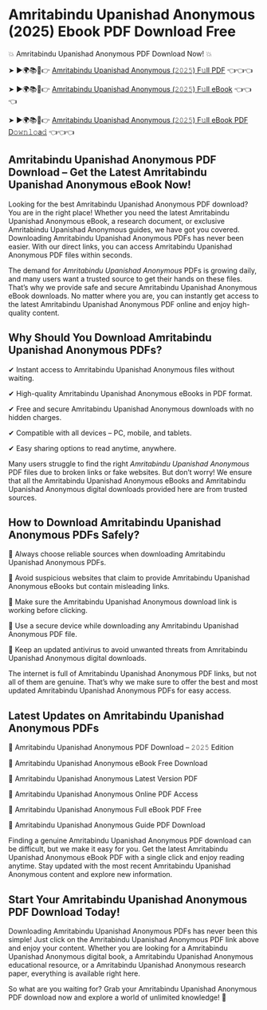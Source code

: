 # Amritabindu Upanishad Anonymous (2025) Ebook PDF Download Free

💥 Amritabindu Upanishad Anonymous PDF Download Now! 💥

➤ ►🌍📚📱👉 [Amritabindu Upanishad Anonymous (𝟸𝟶𝟸𝟻) F𝚞ll PDF](https://getpdf.xyz/amritabindu-upanishad-anonymous) 👈👈👈


➤ ►🌍📚📱👉 [Amritabindu Upanishad Anonymous (𝟸𝟶𝟸𝟻) F𝚞ll eBook](https://getpdf.xyz/amritabindu-upanishad-anonymous) 👈👈👈


➤ ►🌍📚📱👉 [Amritabindu Upanishad Anonymous (𝟸𝟶𝟸𝟻) F𝚞ll eBook PDF D𝚘𝚠𝚗𝚕𝚘a𝚍](https://getpdf.xyz/amritabindu-upanishad-anonymous) 👈👈👈


## Amritabindu Upanishad Anonymous PDF Download – Get the Latest Amritabindu Upanishad Anonymous eBook Now!

Looking for the best Amritabindu Upanishad Anonymous PDF download? You are in the right place! Whether you need the latest Amritabindu Upanishad Anonymous eBook, a research document, or exclusive Amritabindu Upanishad Anonymous guides, we have got you covered. Downloading Amritabindu Upanishad Anonymous PDFs has never been easier. With our direct links, you can access Amritabindu Upanishad Anonymous PDF files within seconds.

The demand for *Amritabindu Upanishad Anonymous* PDFs is growing daily, and many users want a trusted source to get their hands on these files. That’s why we provide safe and secure Amritabindu Upanishad Anonymous eBook downloads. No matter where you are, you can instantly get access to the latest Amritabindu Upanishad Anonymous PDF online and enjoy high-quality content.

## Why Should You Download Amritabindu Upanishad Anonymous PDFs?

✔ Instant access to Amritabindu Upanishad Anonymous files without waiting.

✔ High-quality Amritabindu Upanishad Anonymous eBooks in PDF format.

✔ Free and secure Amritabindu Upanishad Anonymous downloads with no hidden charges.

✔ Compatible with all devices – PC, mobile, and tablets.

✔ Easy sharing options to read anytime, anywhere.

Many users struggle to find the right *Amritabindu Upanishad Anonymous* PDF files due to broken links or fake websites. But don’t worry! We ensure that all the Amritabindu Upanishad Anonymous eBooks and Amritabindu Upanishad Anonymous digital downloads provided here are from trusted sources.

## How to Download Amritabindu Upanishad Anonymous PDFs Safely?

📌 Always choose reliable sources when downloading Amritabindu Upanishad Anonymous PDFs.

📌 Avoid suspicious websites that claim to provide Amritabindu Upanishad Anonymous eBooks but contain misleading links.

📌 Make sure the Amritabindu Upanishad Anonymous download link is working before clicking.

📌 Use a secure device while downloading any Amritabindu Upanishad Anonymous PDF file.

📌 Keep an updated antivirus to avoid unwanted threats from Amritabindu Upanishad Anonymous digital downloads.

The internet is full of Amritabindu Upanishad Anonymous PDF links, but not all of them are genuine. That’s why we make sure to offer the best and most updated Amritabindu Upanishad Anonymous PDFs for easy access.

## Latest Updates on Amritabindu Upanishad Anonymous PDFs

🔹 Amritabindu Upanishad Anonymous PDF Download – 𝟸𝟶𝟸𝟻 Edition

🔹 Amritabindu Upanishad Anonymous eBook Free Download

🔹 Amritabindu Upanishad Anonymous Latest Version PDF

🔹 Amritabindu Upanishad Anonymous Online PDF Access

🔹 Amritabindu Upanishad Anonymous Full eBook PDF Free

🔹 Amritabindu Upanishad Anonymous Guide PDF Download

Finding a genuine Amritabindu Upanishad Anonymous PDF download can be difficult, but we make it easy for you. Get the latest Amritabindu Upanishad Anonymous eBook PDF with a single click and enjoy reading anytime. Stay updated with the most recent Amritabindu Upanishad Anonymous content and explore new information.

## Start Your Amritabindu Upanishad Anonymous PDF Download Today!

Downloading Amritabindu Upanishad Anonymous PDFs has never been this simple! Just click on the Amritabindu Upanishad Anonymous PDF link above and enjoy your content. Whether you are looking for a Amritabindu Upanishad Anonymous digital book, a Amritabindu Upanishad Anonymous educational resource, or a Amritabindu Upanishad Anonymous research paper, everything is available right here.

So what are you waiting for? Grab your Amritabindu Upanishad Anonymous PDF download now and explore a world of unlimited knowledge! 🚀